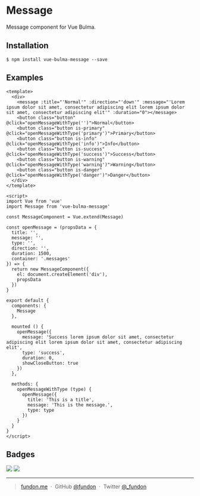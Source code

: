 # Message

Message component for Vue Bulma.


## Installation

```
$ npm install vue-bulma-message --save
```


## Examples

```vue
<template>
  <div>
    <message :title="'Normal'" :direction="'down'" :message="'Lorem ipsum dolor sit amet, consectetur adipiscing elit lorem ipsum dolor sit amet, consectetur adipiscing elit'" :duration="0"></message>
    <button class="button" @click="openMessageWithType('')">Normal</button>
    <button class="button is-primary" @click="openMessageWithType('primary')">Primary</button>
    <button class="button is-info" @click="openMessageWithType('info')">Info</button>
    <button class="button is-success" @click="openMessageWithType('success')">Success</button>
    <button class="button is-warning" @click="openMessageWithType('warning')">Warning</button>
    <button class="button is-danger" @click="openMessageWithType('danger')">Danger</button>
  </div>
</template>

<script>
import Vue from 'vue'
import Message from 'vue-bulma-message'

const MessageComponent = Vue.extend(Message)

const openMessage = (propsData = {
  title: '',
  message: '',
  type: '',
  direction: '',
  duration: 1500,
  container: '.messages'
}) => {
  return new MessageComponent({
    el: document.createElement('div'),
    propsData
  })
}

export default {
  components: {
    Message
  },

  mounted () {
    openMessage({
      message: 'Success lorem ipsum dolor sit amet, consectetur adipiscing elit lorem ipsum dolor sit amet, consectetur adipiscing elit',
      type: 'success',
      duration: 0,
      showCloseButton: true
    })
  },

  methods: {
    openMessageWithType (type) {
      openMessage({
        title: 'This is a title',
        message: 'This is the message.',
        type: type
      })
    }
  }
}
</script>
```


## Badges

![](https://img.shields.io/badge/license-MIT-blue.svg)
![](https://img.shields.io/badge/status-stable-green.svg)

---

> [fundon.me](https://fundon.me) &nbsp;&middot;&nbsp;
> GitHub [@fundon](https://github.com/fundon) &nbsp;&middot;&nbsp;
> Twitter [@_fundon](https://twitter.com/_fundon)

